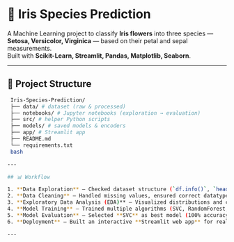 # 🌸 Iris Species Prediction

A Machine Learning project to classify **Iris flowers** into three species — **Setosa, Versicolor, Virginica** — based on their petal and sepal measurements.  
Built with **Scikit-Learn, Streamlit, Pandas, Matplotlib, Seaborn**.

---

## 📂 Project Structure
```bash
 Iris-Species-Prediction/
 ├── data/ # dataset (raw & processed)
 ├── notebooks/ # Jupyter notebooks (exploration → evaluation)
 ├── src/ # helper Python scripts
 ├── models/ # saved models & encoders
 ├── app/ # Streamlit app
 ├── README.md
 └── requirements.txt
 bash

---

## 📊 Workflow

1. **Data Exploration** – Checked dataset structure (`df.info()`, `head()`, `describe()`).
2. **Data Cleaning** – Handled missing values, ensured correct datatypes.
3. **Exploratory Data Analysis (EDA)** – Visualized distributions and correlations using **Seaborn & Matplotlib**.
4. **Model Training** – Trained multiple algorithms (SVC, RandomForest, Logistic Regression) and compared results.
5. **Model Evaluation** – Selected **SVC** as best model (100% accuracy on test set, AUC = 1.0).
6. **Deployment** – Built an interactive **Streamlit web app** for real-time predictions.

---
